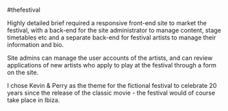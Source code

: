#thefestival

Highly detailed brief required a responsive front-end site to market the festival, with a back-end for the site administrator to manage content, stage timetables etc and a separate back-end for festival artists to manage their information and bio.

Site admins can manage the user accounts of the artists, and can review applications of new artists who apply to play at the festival through a form on the site.

I chose Kevin & Perry as the theme for the fictional festival to celebrate 20 years since the release of the classic movie - the festival would of course take place in Ibiza.
